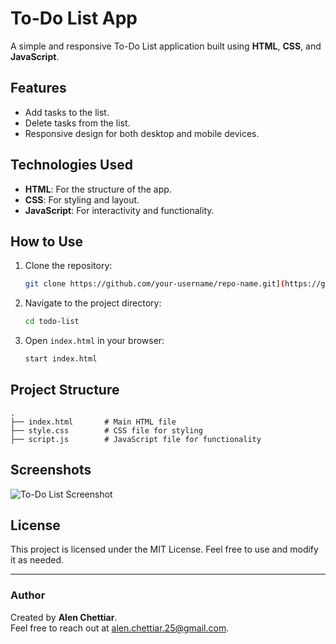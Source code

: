 # To-Do List App

A simple and responsive To-Do List application built using **HTML**, **CSS**, and **JavaScript**.

## Features

- Add tasks to the list.
- Delete tasks from the list.
- Responsive design for both desktop and mobile devices.

## Technologies Used

- **HTML**: For the structure of the app.
- **CSS**: For styling and layout.
- **JavaScript**: For interactivity and functionality.

## How to Use

1. Clone the repository:
   ```bash
   git clone https://github.com/your-username/repo-name.git](https://github.com/AlenChettiar/todo-list
   ```
2. Navigate to the project directory:
   ```bash
   cd todo-list
   ```
3. Open `index.html` in your browser:
   ```bash
   start index.html
   ```

## Project Structure

```
.
├── index.html       # Main HTML file
├── style.css        # CSS file for styling
├── script.js        # JavaScript file for functionality
```

## Screenshots

![To-Do List Screenshot](assets/screenshot.png)

## License

This project is licensed under the MIT License. Feel free to use and modify it as needed.

---

### Author

Created by **Alen Chettiar**.  
Feel free to reach out at [alen.chettiar.25@gmail.com](mailto:your-email@example.com).

